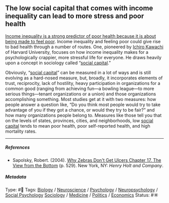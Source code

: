 ## The low social capital that comes with income inequality can lead to more stress and poor health

[Income inequality is a strong predictor of poor health because it is about being made to feel poor](Income%20inequality%20is%20a%20strong%20predictor%20of%20poor%20health%20because%20it%20is%20about%20being%20made%20to%20feel%20poor.md). Income inequality and feeling poor could give rise to bad health through a number of routes. One, pioneered by [Ichiro Kawachi]() of Harvard University, focuses on how income inequality makes for a psychologically crappier, more stressful life for everyone. He draws heavily upon a concept in sociology called “[social capital](Social%20capital.md).” 

Obviously, “[social capital](Social%20capital.md)” can be measured in a lot of ways and is still evolving as a hard-nosed measure, but, broadly, it incorporates elements of trust, reciprocity, lack of hostility, heavy participation in organizations for a common good (ranging from achieving fun—a bowling league—to more serious things—tenant organizations or a union) and those organizations accomplishing something. Most studies get at it with two measures: how people answer a question like, “Do you think most people would try to take advantage of you if they got a chance, or would they try to be fair?” and how many organizations people belong to. Measures like those tell you that on the levels of states, provinces, cities, and neighborhoods, low [social capital](Social%20capital.md) tends to mean poor health, poor self-reported health, and high mortality rates.

---

##### References

* Sapolsky, Robert. (2004). [Why Zebras Don't Get Ulcers Chapter 17. The View from the Bottom](Why%20Zebras%20Don't%20Get%20Ulcers%20Chapter%2017.%20The%20View%20from%20the%20Bottom.md) (p. 529). New York, NY: *Henry Holt and Company*.

##### Metadata

Type: #🔴 
Tags: [Biology]() / [Neuroscience](Neuroscience.md) / [Psychology](Psychology.md) / [Neuropsychology](Neuropsychology.md) / [Social Psychology](Social%20Psychology.md) [Sociology](Sociology.md) / [Medicine](Medicine.md) / [Politics](Politics.md) / [Economics]() 
Status: #☀️ 
